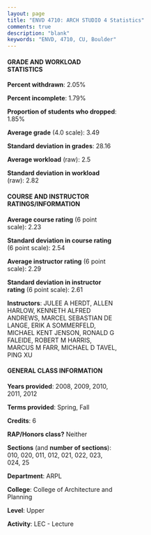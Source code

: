 ```yaml
---
layout: page
title: "ENVD 4710: ARCH STUDIO 4 Statistics"
comments: true
description: "blank"
keywords: "ENVD, 4710, CU, Boulder"
--- 
```

<head>
<script src="https://ajax.googleapis.com/ajax/libs/jquery/2.1.3/jquery.min.js"></script>
<script src="https://dl.dropboxusercontent.com/s/pc42nxpaw1ea4o9/highcharts.js?dl=0"></script>
<!-- <script src="../assets/js/highcharts.js"></script> -->
<style type="text/css">@font-face {
	font-family: "Bebas Neue";
	src: url(https://www.filehosting.org/file/details/544349/BebasNeue%20Regular.otf) format("opentype");
	}
	h1.Bebas { 
		font-family: "Bebas Neue", Verdana, Tahoma;
	}
</style>
</head>
<body>
	<div id="container" style="float: right; width: 45%; height: 88%; margin-left: 2.5%; margin-right: 2.5%;"></div>
	<script language="JavaScript">
		$(document).ready(function() {
		var chart = {type: 'column'};
		var title = {text: 'Grade Distribution'};
		var xAxis = {categories: ['A','B','C','D','F'],crosshair: true};
		var yAxis = {min: 0,title: {text: 'Percentage'}};
		var tooltip = {headerFormat: '<center><b><span style="font-size:20px">{point.key}</span></b></center>',
		               pointFormat: '<td style="padding:0"><b>{point.y:.1f}%</b></td>',
		               footerFormat: '</table>',shared: true,useHTML: true};
		var plotOptions = {column: {pointPadding: 0.0,borderWidth: 0}};  
		var credits = {enabled: false};var series= [{name: 'Percent',data: [61.41,31.19,6.43,0.16,0.8,]}];
		var json = {};
		json.chart = chart;
		json.title = title;
		json.tooltip = tooltip;
		json.xAxis = xAxis;
		json.yAxis = yAxis;  
		json.series = series;
		json.plotOptions = plotOptions;  
		json.credits = credits;
		$('#container').highcharts(json);
	});
	</script>
</body>
			   
#### GRADE AND WORKLOAD STATISTICS

**Percent withdrawn**: 2.05%

**Percent incomplete**: 1.79%

**Proportion of students who dropped**: 1.85%

**Average grade** (4.0 scale): 3.49

**Standard deviation in grades**: 28.16

**Average workload** (raw): 2.5

**Standard deviation in workload** (raw): 2.82

#### COURSE AND INSTRUCTOR RATINGS/INFORMATION

**Average course rating** (6 point scale): 2.23

**Standard deviation in course rating** (6 point scale): 2.54

**Average instructor rating** (6 point scale): 2.29

**Standard deviation in instructor rating** (6 point scale): 2.61

**Instructors**: JULEE A HERDT, ALLEN HARLOW, KENNETH ALFRED ANDREWS, MARCEL SEBASTIAN DE LANGE, ERIK A SOMMERFELD, MICHAEL KENT JENSON, RONALD G FALEIDE, ROBERT M HARRIS, MARCUS M FARR, MICHAEL D TAVEL, PING XU

#### GENERAL CLASS INFORMATION

**Years provided**: 2008, 2009, 2010, 2011, 2012

**Terms provided**: Spring, Fall

**Credits**: 6

**RAP/Honors class?** Neither

**Sections** (and **number of sections**): 010, 020, 011, 012, 021, 022, 023, 024, 25

**Department**: ARPL

**College**: College of Architecture and Planning

**Level**: Upper

**Activity**: LEC - Lecture